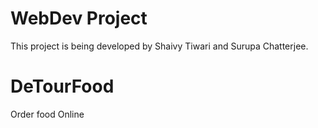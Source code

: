 # WebDev Project



This project is being developed by Shaivy Tiwari and Surupa Chatterjee.



# DeTourFood

Order food Online
